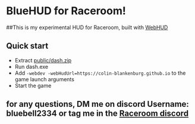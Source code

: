 # BlueHUD for Raceroom!
##This is my experimental HUD for Raceroom, built with [WebHUD](https://github.com/sector3studios/webhud/)

## Quick start

-   Extract [public/dash.zip](public/dash.zip)
-   Run dash.exe
-   Add `-webdev -webHudUrl=https://colin-blankenburg.github.io` to the game launch arguments
-   Start the game

## for any questions, DM me on discord Username: bluebell2334 or tag me in the [Raceroom discord](https://discord.gg/raceroom)
